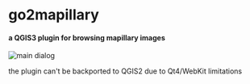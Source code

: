 # go2mapillary #
#### a QGIS3 plugin for browsing mapillary images
![main dialog](https://github.com/enricofer/go2mapillary/blob/master/docs/screen1.png?raw=true)

the plugin can't be backported to QGIS2 due to Qt4/WebKit limitations